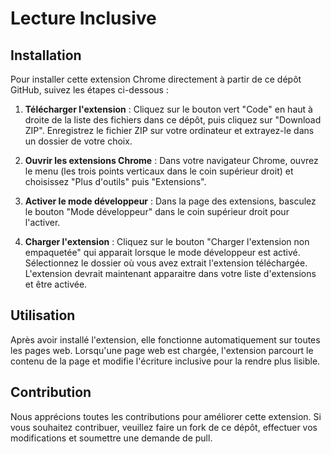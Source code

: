 # Lecture Inclusive

## Installation

Pour installer cette extension Chrome directement à partir de ce dépôt GitHub, suivez les étapes ci-dessous :

1. **Télécharger l'extension** : Cliquez sur le bouton vert "Code" en haut à droite de la liste des fichiers dans ce dépôt, puis cliquez sur "Download ZIP". Enregistrez le fichier ZIP sur votre ordinateur et extrayez-le dans un dossier de votre choix.

2. **Ouvrir les extensions Chrome** : Dans votre navigateur Chrome, ouvrez le menu (les trois points verticaux dans le coin supérieur droit) et choisissez "Plus d'outils" puis "Extensions".

3. **Activer le mode développeur** : Dans la page des extensions, basculez le bouton "Mode développeur" dans le coin supérieur droit pour l'activer.

4. **Charger l'extension** : Cliquez sur le bouton "Charger l'extension non empaquetée" qui apparait lorsque le mode développeur est activé. Sélectionnez le dossier où vous avez extrait l'extension téléchargée. L'extension devrait maintenant apparaitre dans votre liste d'extensions et être activée.

## Utilisation

Après avoir installé l'extension, elle fonctionne automatiquement sur toutes les pages web. Lorsqu'une page web est chargée, l'extension parcourt le contenu de la page et modifie l'écriture inclusive pour la rendre plus lisible.

## Contribution

Nous apprécions toutes les contributions pour améliorer cette extension. Si vous souhaitez contribuer, veuillez faire un fork de ce dépôt, effectuer vos modifications et soumettre une demande de pull.
